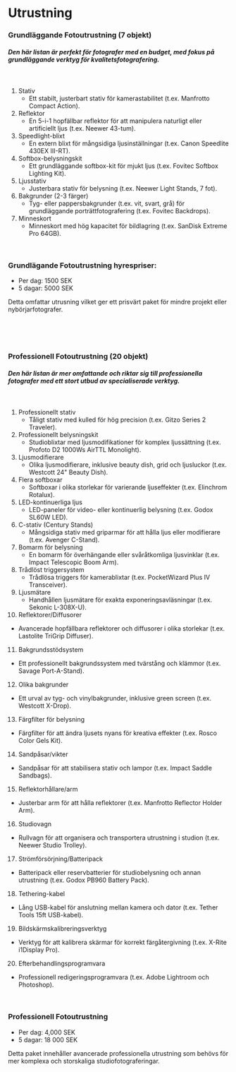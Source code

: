 # Utrustning

### Grundläggande Fotoutrustning (7 objekt)

##### Den här listan är perfekt för fotografer med en budget, med fokus på grundläggande verktyg för kvalitetsfotografering.

<br>

1. Stativ
    * Ett stabilt, justerbart stativ för kamerastabilitet (t.ex. Manfrotto Compact Action).
2. Reflektor
    * En 5-i-1 hopfällbar reflektor för att manipulera naturligt eller artificiellt ljus (t.ex. Neewer 43-tum).
3. Speedlight-blixt
    * En extern blixt för mångsidiga ljusinställningar (t.ex. Canon Speedlite 430EX III-RT).
4. Softbox-belysningskit
    * Ett grundläggande softbox-kit för mjukt ljus (t.ex. Fovitec Softbox Lighting Kit).
5. Ljusstativ
    * Justerbara stativ för belysning (t.ex. Neewer Light Stands, 7 fot).
6. Bakgrunder (2-3 färger)
    * Tyg- eller pappersbakgrunder (t.ex. vit, svart, grå) för grundläggande porträttfotografering (t.ex. Fovitec Backdrops).
7. Minneskort
    * Minneskort med hög kapacitet för bildlagring (t.ex. SanDisk Extreme Pro 64GB).

<br>


### Grundlägande Fotoutrustning hyrespriser:

- Per dag: 1500 SEK
- 5 dagar: 5000 SEK

Detta omfattar utrusning vilket ger ett prisvärt paket för mindre projekt eller nybörjarfotografer.


<br>

<br>

<br>


### Professionell Fotoutrustning (20 objekt)

##### Den här listan är mer omfattande och riktar sig till professionella fotografer med ett stort utbud av specialiserade verktyg.

<br>

1. Professionellt stativ
    * Tåligt stativ med kulled för hög precision (t.ex. Gitzo Series 2 Traveler).
2. Professionellt belysningskit
    * Studioblixtar med ljusmodifikationer för komplex ljussättning (t.ex. Profoto D2 1000Ws AirTTL Monolight).
3. Ljusmodifierare
    * Olika ljusmodifierare, inklusive beauty dish, grid och ljusluckor (t.ex. Westcott 24" Beauty Dish).
4. Flera softboxar
    * Softboxar i olika storlekar för varierande ljuseffekter (t.ex. Elinchrom Rotalux).
5. LED-kontinuerliga ljus
    * LED-paneler för video- eller kontinuerlig belysning (t.ex. Godox SL60W LED).
6. C-stativ (Century Stands)
    * Mångsidiga stativ med griparmar för att hålla ljus eller modifierare (t.ex. Avenger C-Stand).
7. Bomarm för belysning
    * En bomarm för överhängande eller svåråtkomliga ljusvinklar (t.ex. Impact Telescopic Boom Arm).
8. Trådlöst triggersystem
    * Trådlösa triggers för kamerablixtar (t.ex. PocketWizard Plus IV Transceiver).
9. Ljusmätare
    * Handhållen ljusmätare för exakta exponeringsavläsningar (t.ex. Sekonic L-308X-U).
10. Reflektorer/Diffusorer
* Avancerade hopfällbara reflektorer och diffusorer i olika storlekar (t.ex. Lastolite TriGrip Diffuser).
11. Bakgrundsstödsystem
* Ett professionellt bakgrundssystem med tvärstång och klämmor (t.ex. Savage Port-A-Stand).
12. Olika bakgrunder
* Ett urval av tyg- och vinylbakgrunder, inklusive green screen (t.ex. Westcott X-Drop).
13. Färgfilter för belysning
* Färgfilter för att ändra ljusets nyans för kreativa effekter (t.ex. Rosco Color Gels Kit).
14. Sandpåsar/vikter
* Sandpåsar för att stabilisera stativ och lampor (t.ex. Impact Saddle Sandbags).
15. Reflektorhållare/arm
* Justerbar arm för att hålla reflektorer (t.ex. Manfrotto Reflector Holder Arm).
16. Studiovagn
* Rullvagn för att organisera och transportera utrustning i studion (t.ex. Neewer Studio Trolley).
17. Strömförsörjning/Batteripack
* Batteripack eller reservbatterier för studiobelysning och annan utrustning (t.ex. Godox PB960 Battery Pack).
18. Tethering-kabel
* Lång USB-kabel för anslutning mellan kamera och dator (t.ex. Tether Tools 15ft USB-kabel).
19. Bildskärmskalibreringsverktyg
* Verktyg för att kalibrera skärmar för korrekt färgåtergivning (t.ex. X-Rite i1Display Pro).
20. Efterbehandlingsprogramvara
* Professionell redigeringsprogramvara (t.ex. Adobe Lightroom och Photoshop).

<br>

### Professionell Fotoutrustning 

- Per dag: 4,000 SEK
- 5 dagar: 18 000 SEK

Detta paket innehåller avancerade professionella utrustning som behövs för mer komplexa och storskaliga studiofotograferingar.